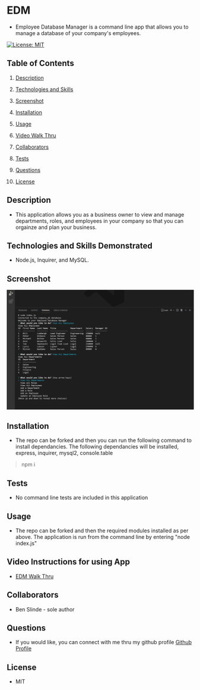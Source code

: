 # EDM
* Employee Database Manager is a command line app that allows you to manage a database of your company's employees.

[![License: MIT](https://img.shields.io/badge/License-MIT-yellow.svg)](https://opensource.org/licenses/MIT)

## Table of Contents

1. [Description](#description)

1. [Technologies and Skills](#technologies)

1. [Screenshot](#screenshot)

1. [Installation](#installation)

1. [Usage](#usage)

1. [Video Walk Thru](#sample)

1. [Collaborators](#collaborators)

1. [Tests](#tests)

1. [Questions](#questions)

1. [License](#license)


## <a id="description"></a>Description

* This application allows you as a business owner to view and manage departments, roles, and employees in your company so that you can orgainze and plan your business.

## <a id="technologies"></a>Technologies and Skills Demonstrated

* Node.js, Inquirer, and MySQL.

## <a id="screenshot"></a>Screenshot

![Screenshot of App in use](./assets/images/EDMSS.png)

## <a id="installation"></a>Installation

* The repo can be forked and then you can run the following command to install dependancies.  The following dependancies will be installed, express, inquirer, mysql2, console.table

> npm i

## <a id="tests"></a>Tests

* No command line tests are included in this application

## <a id="usage"></a>Usage

* The repo can be forked and then the required modules installed as per above.  The application is run from the command line by entering "node index.js"

## <a id="sample"></a>Video Instructions for using App 

* [EDM Walk Thru](https://drive.google.com/file/d/1ZTKlxNTM5ye_L0m6QJOW2zQSRtx7HhgY/view)


## <a id="collaborators"></a>Collaborators

* Ben Slinde - sole author

## <a id="questions"></a>Questions

* If you would like, you can connect with me thru my github profile [Github Profile](https://github.com/stevenslade)

## <a id="license"></a>License

- MIT
